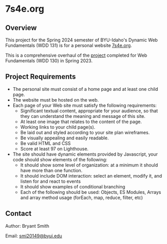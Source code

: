 # 7s4e.org

## Overview
This project for the Spring 2024 semester of BYU-Idaho's Dynamic Web Fundamentals (WDD 131) is for a personal website [7s4e.org](https://7s4e.github.io/ssfeorg/).

This is a comprehensive overhaul of the [project](https://bdsbyui.github.io/wdd130/7s4e/index.html) completed for Web Fundamentals (WDD 130) in Spring 2023.

## Project Requirements
* The personal site must consist of a home page and at least one child page.
* The website must be hosted on the web.
* Each page of your Web site must satisfy the following requirements:
    * Significant textual content, appropriate for your audience, so that they can understand the meaning and message of this site.
    * At least one image that relates to the content of the page.
    * Working links to your child page(s).
    * Be laid out and styled according to your site plan wireframes.
    * Be visually appealing and easily readable.
    * Be valid HTML and CSS
    * Score at least 97 on Lighthouse.
* The site should have dynamic elements provided by Javascript, your code should show elements of the following:
    * It should show some level of organization: at a minimum it should have more than one function.
    * It should include DOM interaction: select an element, modify it, and listen for and react to events
    * It should show examples of conditional branching
    * Each of the following should be used: Objects, ES Modules, Arrays and array method usage (forEach, map, reduce, filter, etc)

## Contact
Author: Bryant Smith

Email: smi20149@byui.edu